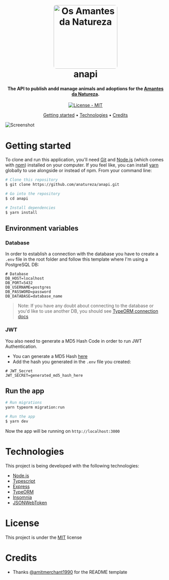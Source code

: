<h1 align="center">
  <br>
  <a href="https://www.instagram.com/osamantesdanatureza/"><img src="https://i.imgur.com/CYvCLum.jpg" title="Os Amantes da Natureza" width="200" style="border-radius:8px"/></a>
  <br>
  anapi
  <br>
</h1>

<h4 align="center">The API to publish andd manage animals and adoptions for the <a href="https://www.instagram.com/osamantesdanatureza/" target="_blank">Amantes da Natureza</a>.</h4>

<p align="center">
  <a href="https://github.com/anatureza/anapi/blob/main/LICENSE">
    <img src="https://img.shields.io/github/license/anatureza/anapi?style=for-the-badge"
    alt="License - MIT">
  </a>
</p>

<p align="center">
  <a href="#getting-started">Getting started</a> •
  <a href="#technologies">Technologies</a> •
  <a href="#credits">Credits</a>
</p>

![Screenshot](https://i.imgur.com/P89AdDi.png)

# Getting started

To clone and run this application, you'll need [Git](https://git-scm.com) and [Node.js](https://nodejs.org/en/download/) (which comes with [npm](http://npmjs.com)) installed on your computer. If you feel like, you can install [yarn](https://classic.yarnpkg.com/en/docs/install/) globally to use alongside or instead of npm. From your command line:

```bash
# Clone this repository
$ git clone https://github.com/anatureza/anapi.git

# Go into the repository
$ cd anapi

# Install dependencies
$ yarn install
```

## Environment variables

### Database

In order to establish a connection with the database you have to create a `.env` file in the root folder and follow this template where I'm using a PostgreSQL DB:

```
# Database
DB_HOST=localhost
DB_PORT=5432
DB_USERNAME=postgres
DB_PASSWORD=password
DB_DATABASE=database_name
```

> Note: If you have any doubt about connecting to the database or you'd like to use another DB, you should see [TypeORM connection docs](https://typeorm.io/#/connection)

### JWT

You also need to generate a MD5 Hash Code in order to run JWT Authentication.

- You can generate a MD5 Hash [here](https://www.md5hashgenerator.com)
- Add the hash you generated in the `.env` file you created:

```
# JWT_Secret
JWT_SECRET=generated_md5_hash_here
```

## Run the app

```bash
# Run migrations
yarn typeorm migration:run

# Run the app
$ yarn dev
```

Now the app will be running on `http://localhost:3000`

# Technologies

This project is being developed with the following technologies:

- [Node.js](https://nodejs.org/en/)
- [Typescript](https://www.typescriptlang.org/)
- [Express](https://expressjs.com/pt-br/)
- [TypeORM](https://typeorm.io/#/)
- [Insomnia](https://insomnia.rest/)
- [JSONWebToken](https://github.com/auth0/node-jsonwebtoken#readme)

# License

This project is under the [MIT](https://github.com/anatureza/anapi/blob/main/LICENSE) license

# Credits

- Thanks [@amitmerchant1990](https://github.com/amitmerchant1990) for the README template
